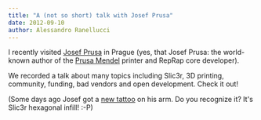 ```yaml
---
title: "A (not so short) talk with Josef Prusa"
date: 2012-09-10
author: Alessandro Ranellucci
---
```


I recently visited [Josef Prusa](http://josefprusa.cz/) in Prague (yes, that Josef Prusa: the world-known author of the [Prusa Mendel](https://reprap.org/wiki/Prusa_Mendel) printer and RepRap core developer).

We recorded a talk about many topics including Slic3r, 3D printing, community, funding, bad vendors and open development. Check it out!

<object width="425" height="350" type="application/x-shockwave-flash" data="https://www.youtube.com/v/Tuxg2L7r1oI"><param name="movie" value="https://www.youtube.com/v/Tuxg2L7r1oI"></object>

(Some days ago Josef got a [new tattoo](https://www.flickr.com/photos/prusajr/7976596252/in/photostream) on his arm. Do you recognize it? It's Slic3r hexagonal infill! :-P)
